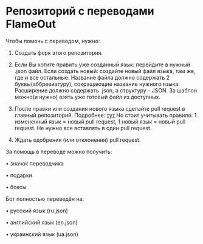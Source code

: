 # Репозиторий с переводами FlameOut

Чтобы помочь с переводом, нужно:


1. Создать форк этого репозитория.

2. Если Вы хотите править уже созданный язык: перейдите в нужный .json файл. Если создать новый: создайте новый файл языка, там же, где и все остальные. Название файла должно содержать 2 буквы(аббревиатуру), сокращающие название нужного языка. Расширение должно содержать .json, а структуру - JSON. За шаблон можно(и нужно) взять уже готовый файл из доступных.

3. После правки или создания нового языка сделайте pull request в главный репозиторий. Подробнее: [тут](https://techrocks.ru/2020/02/09/first-pull-request-on-github/) Но стоит учитывать правило: 1 измененный язык = новый pull request, 1 новый язык = новый pull request. Не нужно все вставлять в один pull request.

4. Ждать одобрения (или отклонения) pull request.



За помощь в переводе можно получить:



• значок переводчика

• подарки

• боксы


Бот полностью переведён на:


• русский язык (ru.json)

• английский язык (en.json)

• украинский язык (ua.json)
